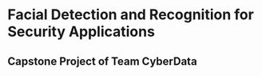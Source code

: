 # Facial Detection and Recognition for Security Applications

## Capstone Project of Team CyberData


